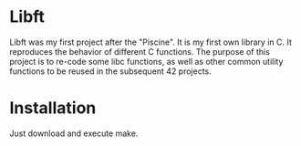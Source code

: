 # Libft
Libft was my first project after the "Piscine".
It is my first own library in C. It reproduces the behavior of different C functions.
The purpose of this project is to re-code some libc functions, as well as other common utility functions to be reused in the subsequent 42 projects.

# Installation
Just download and execute make.
